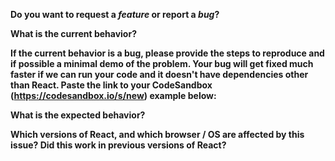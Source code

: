 **Do you want to request a *feature* or report a *bug*?**

**What is the current behavior?**

**If the current behavior is a bug, please provide the steps to reproduce and if possible a minimal demo of the problem. Your bug will get fixed much faster if we can run your code and it doesn't have dependencies other than React. Paste the link to your CodeSandbox (https://codesandbox.io/s/new) example below:**

**What is the expected behavior?**

**Which versions of React, and which browser / OS are affected by this issue? Did this work in previous versions of React?**
